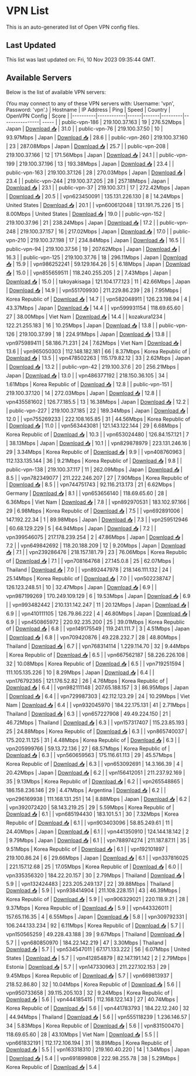 # VPN List

This is an auto-generated list of Open VPN config files.

## Last Updated

This list was last updated on: Fri, 10 Nov 2023 09:35:44 GMT.

## Available Servers

Below is the list of available VPN servers:

(You may connect to any of these VPN servers with: Username: 'vpn', Password: 'vpn'.)
| Hostname | IP Address | Ping | Speed | Country | OpenVPN Config | Score |
|----------|------------|------|-------|---------|----------------| ----- |
| public-vpn-186 | 219.100.37.163 | 19 | 276.52Mbps | Japan | [Download 📥](./configs/server_0_JP.ovpn) | 31.0 |
| public-vpn-76 | 219.100.37.50 | 10 | 93.97Mbps | Japan | [Download 📥](./configs/server_1_JP.ovpn) | 28.6 |
| public-vpn-260 | 219.100.37.160 | 23 | 287.08Mbps | Japan | [Download 📥](./configs/server_2_JP.ovpn) | 25.7 |
| public-vpn-208 | 219.100.37.166 | 12 | 171.56Mbps | Japan | [Download 📥](./configs/server_3_JP.ovpn) | 24.1 |
| public-vpn-199 | 219.100.37.196 | 13 | 193.38Mbps | Japan | [Download 📥](./configs/server_4_JP.ovpn) | 23.4 |
| public-vpn-163 | 219.100.37.126 | 28 | 270.03Mbps | Japan | [Download 📥](./configs/server_5_JP.ovpn) | 23.4 |
| public-vpn-244 | 219.100.37.205 | 28 | 257.18Mbps | Japan | [Download 📥](./configs/server_6_JP.ovpn) | 23.1 |
| public-vpn-37 | 219.100.37.1 | 17 | 272.42Mbps | Japan | [Download 📥](./configs/server_7_JP.ovpn) | 20.5 |
| vpn623450091 | 135.131.226.130 | 8 | 14.24Mbps | United States | [Download 📥](./configs/server_8_US.ovpn) | 20.1 |
| vpn600612048 | 131.191.75.226 | 15 | 8.00Mbps | United States | [Download 📥](./configs/server_9_US.ovpn) | 19.0 |
| public-vpn-152 | 219.100.37.96 | 21 | 238.24Mbps | Japan | [Download 📥](./configs/server_10_JP.ovpn) | 17.2 |
| public-vpn-248 | 219.100.37.157 | 16 | 217.02Mbps | Japan | [Download 📥](./configs/server_11_JP.ovpn) | 17.0 |
| public-vpn-210 | 219.100.37.198 | 17 | 234.84Mbps | Japan | [Download 📥](./configs/server_12_JP.ovpn) | 16.5 |
| public-vpn-94 | 219.100.37.56 | 19 | 207.62Mbps | Japan | [Download 📥](./configs/server_13_JP.ovpn) | 16.3 |
| public-vpn-125 | 219.100.37.76 | 18 | 296.11Mbps | Japan | [Download 📥](./configs/server_14_JP.ovpn) | 15.9 |
| vpn986252241 | 59.129.164.26 | 5 | 6.18Mbps | Japan | [Download 📥](./configs/server_15_JP.ovpn) | 15.0 |
| vpn855659511 | 118.240.255.205 | 2 | 7.43Mbps | Japan | [Download 📥](./configs/server_16_JP.ovpn) | 15.0 |
| takoyakisaga | 121.104.177.123 | 11 | 42.66Mbps | Japan | [Download 📥](./configs/server_17_JP.ovpn) | 14.9 |
| vpn551709930 | 211.229.86.239 | 28 | 7.95Mbps | Korea Republic of | [Download 📥](./configs/server_18_KR.ovpn) | 14.7 |
| vpn582048911 | 126.23.198.94 | 4 | 43.37Mbps | Japan | [Download 📥](./configs/server_19_JP.ovpn) | 14.4 |
| vpn599931154 | 118.69.65.60 | 27 | 38.00Mbps | Viet Nam | [Download 📥](./configs/server_20_VN.ovpn) | 14.4 |
| kozakura1234 | 122.21.255.183 | 16 | 10.25Mbps | Japan | [Download 📥](./configs/server_21_JP.ovpn) | 13.8 |
| public-vpn-126 | 219.100.37.99 | 18 | 224.91Mbps | Japan | [Download 📥](./configs/server_22_JP.ovpn) | 13.8 |
| vpn975989411 | 58.186.71.231 | 24 | 7.62Mbps | Viet Nam | [Download 📥](./configs/server_23_VN.ovpn) | 13.6 |
| vpn965050303 | 112.148.182.181 | 66 | 8.37Mbps | Korea Republic of | [Download 📥](./configs/server_24_KR.ovpn) | 13.5 |
| vpn478502263 | 115.179.82.12 | 33 | 2.62Mbps | Japan | [Download 📥](./configs/server_25_JP.ovpn) | 13.2 |
| public-vpn-42 | 219.100.37.6 | 20 | 256.21Mbps | Japan | [Download 📥](./configs/server_26_JP.ovpn) | 13.0 |
| vpn486377192 | 218.150.36.105 | 34 | 1.61Mbps | Korea Republic of | [Download 📥](./configs/server_27_KR.ovpn) | 12.8 |
| public-vpn-151 | 219.100.37.120 | 14 | 272.03Mbps | Japan | [Download 📥](./configs/server_28_JP.ovpn) | 12.8 |
| vpn435581602 | 126.77.185.5 | 13 | 16.38Mbps | Japan | [Download 📥](./configs/server_29_JP.ovpn) | 12.2 |
| public-vpn-227 | 219.100.37.185 | 22 | 189.34Mbps | Japan | [Download 📥](./configs/server_30_JP.ovpn) | 12.0 |
| vpn755269233 | 222.108.165.85 | 31 | 44.56Mbps | Korea Republic of | [Download 📥](./configs/server_31_KR.ovpn) | 11.0 |
| vpn563443081 | 121.143.122.144 | 29 | 6.68Mbps | Korea Republic of | [Download 📥](./configs/server_32_KR.ovpn) | 10.3 |
| vpn653024480 | 126.84.157.121 | 7 | 38.13Mbps | Japan | [Download 📥](./configs/server_33_JP.ovpn) | 10.1 |
| vpn829878979 | 223.131.246.16 | 29 | 3.34Mbps | Korea Republic of | [Download 📥](./configs/server_34_KR.ovpn) | 9.9 |
| vpn408760963 | 112.133.135.144 | 36 | 9.21Mbps | Korea Republic of | [Download 📥](./configs/server_35_KR.ovpn) | 9.8 |
| public-vpn-138 | 219.100.37.117 | 11 | 262.09Mbps | Japan | [Download 📥](./configs/server_36_JP.ovpn) | 8.5 |
| vpn782349077 | 211.222.246.207 | 27 | 7.90Mbps | Korea Republic of | [Download 📥](./configs/server_37_KR.ovpn) | 8.5 |
| vpn744751743 | 92.116.213.173 | 21 | 6.62Mbps | Germany | [Download 📥](./configs/server_38_DE.ovpn) | 8.1 |
| vpn653656140 | 118.69.65.60 | 28 | 6.36Mbps | Viet Nam | [Download 📥](./configs/server_39_VN.ovpn) | 7.8 |
| vpn892970531 | 183.102.97.166 | 29 | 6.98Mbps | Korea Republic of | [Download 📥](./configs/server_40_KR.ovpn) | 7.5 |
| vpn692891006 | 147.192.22.34 | 1 | 89.98Mbps | Japan | [Download 📥](./configs/server_41_JP.ovpn) | 7.3 |
| vpn259512946 | 60.68.129.229 | 5 | 64.94Mbps | Japan | [Download 📥](./configs/server_42_JP.ovpn) | 7.2 |
| vpn399546075 | 217.178.239.254 | 2 | 47.86Mbps | Japan | [Download 📥](./configs/server_43_JP.ovpn) | 7.2 |
| vpn649842692 | 118.20.188.209 | 12 | 9.20Mbps | Japan | [Download 📥](./configs/server_44_JP.ovpn) | 7.1 |
| vpn239286476 | 218.157.181.79 | 23 | 76.06Mbps | Korea Republic of | [Download 📥](./configs/server_45_KR.ovpn) | 7.1 |
| vpn708164768 | 27.145.0.8 | 25 | 62.07Mbps | Thailand | [Download 📥](./configs/server_46_TH.ovpn) | 7.0 |
| vpn892447978 | 218.146.111.132 | 24 | 25.14Mbps | Korea Republic of | [Download 📥](./configs/server_47_KR.ovpn) | 7.0 |
| vpn502238747 | 126.123.248.51 | 10 | 32.47Mbps | Japan | [Download 📥](./configs/server_48_JP.ovpn) | 6.9 |
| vpn987199269 | 170.249.109.129 | 6 | 19.53Mbps | Japan | [Download 📥](./configs/server_49_JP.ovpn) | 6.9 |
| vpn993482442 | 210.131.142.247 | 11 | 20.12Mbps | Japan | [Download 📥](./configs/server_50_JP.ovpn) | 6.9 |
| vpn410111105 | 126.79.86.222 | 4 | 46.80Mbps | Japan | [Download 📥](./configs/server_51_JP.ovpn) | 6.9 |
| vpn450865972 | 220.92.235.200 | 25 | 39.01Mbps | Korea Republic of | [Download 📥](./configs/server_52_KR.ovpn) | 6.8 |
| vpn149175549 | 119.241.111.7 | 3 | 4.51Mbps | Japan | [Download 📥](./configs/server_53_JP.ovpn) | 6.8 |
| vpn709420876 | 49.228.232.7 | 28 | 48.80Mbps | Thailand | [Download 📥](./configs/server_54_TH.ovpn) | 6.7 |
| vpn768314114 | 1.229.114.70 | 32 | 9.44Mbps | Korea Republic of | [Download 📥](./configs/server_55_KR.ovpn) | 6.5 |
| vpn667562187 | 58.226.226.108 | 32 | 10.08Mbps | Korea Republic of | [Download 📥](./configs/server_56_KR.ovpn) | 6.5 |
| vpn719251594 | 111.105.135.226 | 10 | 8.29Mbps | Japan | [Download 📥](./configs/server_57_JP.ovpn) | 6.4 |
| vpn176792365 | 121.176.52.82 | 26 | 4.76Mbps | Korea Republic of | [Download 📥](./configs/server_58_KR.ovpn) | 6.4 |
| vpn982111148 | 207.65.188.157 | 3 | 86.95Mbps | Japan | [Download 📥](./configs/server_59_JP.ovpn) | 6.4 |
| vpn729987303 | 42.112.123.29 | 24 | 10.29Mbps | Viet Nam | [Download 📥](./configs/server_60_VN.ovpn) | 6.4 |
| vpn932045970 | 184.22.175.131 | 41 | 2.71Mbps | Thailand | [Download 📥](./configs/server_61_TH.ovpn) | 6.3 |
| vpn657227908 | 49.49.224.150 | 21 | 46.72Mbps | Thailand | [Download 📥](./configs/server_62_TH.ovpn) | 6.3 |
| vpn157317407 | 115.23.85.193 | 25 | 24.88Mbps | Korea Republic of | [Download 📥](./configs/server_63_KR.ovpn) | 6.3 |
| vpn865740037 | 175.202.11.125 | 31 | 4.48Mbps | Korea Republic of | [Download 📥](./configs/server_64_KR.ovpn) | 6.3 |
| vpn205999766 | 59.13.72.136 | 27 | 68.57Mbps | Korea Republic of | [Download 📥](./configs/server_65_KR.ovpn) | 6.3 |
| vpn560659563 | 175.116.61.113 | 29 | 45.57Mbps | Korea Republic of | [Download 📥](./configs/server_66_KR.ovpn) | 6.3 |
| vpn653092691 | 14.3.166.39 | 4 | 20.42Mbps | Japan | [Download 📥](./configs/server_67_JP.ovpn) | 6.2 |
| vpn156412051 | 211.237.92.169 | 35 | 9.13Mbps | Korea Republic of | [Download 📥](./configs/server_68_KR.ovpn) | 6.2 |
| vpn265548865 | 186.158.236.146 | 29 | 4.47Mbps | Argentina | [Download 📥](./configs/server_69_AR.ovpn) | 6.2 |
| vpn296169938 | 111.168.131.251 | 14 | 8.88Mbps | Japan | [Download 📥](./configs/server_70_JP.ovpn) | 6.2 |
| vpn392072420 | 58.143.219.25 | 29 | 5.59Mbps | Korea Republic of | [Download 📥](./configs/server_71_KR.ovpn) | 6.1 |
| vpn685194430 | 183.101.5.1 | 30 | 7.32Mbps | Korea Republic of | [Download 📥](./configs/server_72_KR.ovpn) | 6.1 |
| vpn903403096 | 58.85.249.61 | 11 | 24.40Mbps | Japan | [Download 📥](./configs/server_73_JP.ovpn) | 6.1 |
| vpn441350910 | 124.144.18.142 | 2 | 9.79Mbps | Japan | [Download 📥](./configs/server_74_JP.ovpn) | 6.1 |
| vpn788974274 | 211.187.87.11 | 35 | 9.51Mbps | Korea Republic of | [Download 📥](./configs/server_75_KR.ovpn) | 6.1 |
| vpn192101897 | 219.100.86.24 | 6 | 29.66Mbps | Japan | [Download 📥](./configs/server_76_JP.ovpn) | 6.1 |
| vpn337816025 | 221.157.12.68 | 25 | 17.05Mbps | Korea Republic of | [Download 📥](./configs/server_77_KR.ovpn) | 6.0 |
| vpn335356320 | 184.22.20.157 | 30 | 2.79Mbps | Thailand | [Download 📥](./configs/server_78_TH.ovpn) | 5.9 |
| vpn132424483 | 223.205.249.137 | 22 | 39.88Mbps | Thailand | [Download 📥](./configs/server_79_TH.ovpn) | 5.9 |
| vpn938414904 | 211.108.228.151 | 43 | 46.39Mbps | Korea Republic of | [Download 📥](./configs/server_80_KR.ovpn) | 5.9 |
| vpn906329021 | 220.118.9.21 | 28 | 9.37Mbps | Korea Republic of | [Download 📥](./configs/server_81_KR.ovpn) | 5.9 |
| vpn443326011 | 157.65.116.35 | 4 | 6.55Mbps | Japan | [Download 📥](./configs/server_82_JP.ovpn) | 5.8 |
| vpn309792331 | 106.244.133.234 | 92 | 6.11Mbps | Korea Republic of | [Download 📥](./configs/server_83_KR.ovpn) | 5.7 |
| vpn150565259 | 49.228.43.188 | 39 | 9.67Mbps | Thailand | [Download 📥](./configs/server_84_TH.ovpn) | 5.7 |
| vpn680850970 | 184.22.142.219 | 47 | 3.30Mbps | Thailand | [Download 📥](./configs/server_85_TH.ovpn) | 5.7 |
| vpn534547011 | 67.171.133.222 | 56 | 6.07Mbps | United States | [Download 📥](./configs/server_86_US.ovpn) | 5.7 |
| vpn412854879 | 82.147.191.142 | 2 | 2.79Mbps | Estonia | [Download 📥](./configs/server_87_EE.ovpn) | 5.7 |
| vpn147330963 | 211.227.102.153 | 29 | 9.45Mbps | Korea Republic of | [Download 📥](./configs/server_88_KR.ovpn) | 5.7 |
| vpn669813937 | 218.52.86.80 | 32 | 10.04Mbps | Korea Republic of | [Download 📥](./configs/server_89_KR.ovpn) | 5.6 |
| vpn950733658 | 39.115.205.103 | 32 | 9.24Mbps | Korea Republic of | [Download 📥](./configs/server_90_KR.ovpn) | 5.6 |
| vpn444185415 | 112.168.122.143 | 27 | 40.74Mbps | Korea Republic of | [Download 📥](./configs/server_91_KR.ovpn) | 5.6 |
| vpn441783793 | 184.22.12.240 | 32 | 44.94Mbps | Thailand | [Download 📥](./configs/server_92_TH.ovpn) | 5.6 |
| vpn555118239 | 1.236.146.57 | 34 | 5.83Mbps | Korea Republic of | [Download 📥](./configs/server_93_KR.ovpn) | 5.6 |
| vpn831500470 | 118.69.65.60 | 28 | 43.10Mbps | Viet Nam | [Download 📥](./configs/server_94_VN.ovpn) | 5.5 |
| vpn661832191 | 112.172.106.194 | 31 | 18.89Mbps | Korea Republic of | [Download 📥](./configs/server_95_KR.ovpn) | 5.5 |
| vpn163318310 | 219.160.40.220 | 14 | 1.34Mbps | Japan | [Download 📥](./configs/server_96_JP.ovpn) | 5.4 |
| vpn691899808 | 222.98.255.78 | 38 | 5.29Mbps | Korea Republic of | [Download 📥](./configs/server_97_KR.ovpn) | 5.4 |
